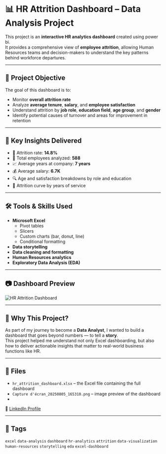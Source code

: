 # 📊 HR Attrition Dashboard – Data Analysis Project

This project is an **interactive HR analytics dashboard** created using power bi.  
It provides a comprehensive view of **employee attrition**, allowing Human Resources teams and decision-makers to understand the key patterns behind workforce departures.

---

## 🎯 Project Objective

The goal of this dashboard is to:
- Monitor **overall attrition rate**
- Analyze **average tenure**, **salary**, and **employee satisfaction**
- Understand attrition by **job role**, **education field**, **age group**, and **gender**
- Identify potential causes of turnover and areas for improvement in retention

---

## 🧠 Key Insights Delivered

- 📌 Attrition rate: **14.8%**
- 👥 Total employees analyzed: **588**
- 📈 Average years at company: **7 years**
- 💰 Average salary: **6.7K**
- 🔍 Age and satisfaction breakdowns by role and education
- 🔄 Attrition curve by years of service

---

## 🛠️ Tools & Skills Used

- **Microsoft Excel**
  - Pivot tables
  - Slicers
  - Custom charts (bar, donut, line)
  - Conditional formatting
- **Data storytelling**
- **Data cleaning and formatting**
- **Human Resources analytics**
- **Exploratory Data Analysis (EDA)**

---

## 📷 Dashboard Preview

![HR Attrition Dashboard](Capture%20d%27%C3%A9cran_20250805_165310.png)

---

## 🚀 Why This Project?

As part of my journey to become a **Data Analyst**, I wanted to build a dashboard that goes beyond numbers — to tell a **story**.  
This project helped me understand not only Excel dashboarding, but also how to deliver actionable insights that matter to real-world business functions like HR.

---

## 📁 Files

- `hr_attrition_dashboard.xlsx` – the Excel file containing the full dashboard
- `Capture d'écran_20250805_165310.png` – image preview of the dashboard
-  
🔗 [LinkedIn Profile](https://www.linkedin.com)

---

## 🔖 Tags

`excel` `data-analysis` `dashboard` `hr-analytics` `attrition` `data-visualization` `human-resources` `storytelling` `eda` `excel-dashboard`


